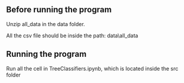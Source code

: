 ## Before running the program
Unzip all_data in the data folder. 

All the csv file should be inside the path: data\all_data

## Running the program
Run all the cell in TreeClassifiers.ipynb, which is located inside the src folder


